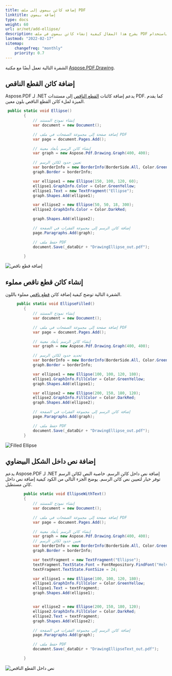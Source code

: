 ```yaml
---
title: إضافة كائن بيضوي إلى ملف PDF
linktitle: إضافة بيضوي
type: docs
weight: 60
url: ar/net/add-ellipse/
description: يشرح هذا المقال كيفية إنشاء كائن بيضوي في ملف PDF باستخدام Aspose.PDF لـ .NET.
lastmod: "2022-02-17"
sitemap:
    changefreq: "monthly"
    priority: 0.7
---
```

<script type="application/ld+json">
{
    "@context": "https://schema.org",
    "@type": "TechArticle",
    "headline": "إضافة كائن بيضوي إلى ملف PDF",
    "alternativeHeadline": "كيفية إنشاء كائن بيضوي في ملف PDF",
    "author": {
        "@type": "Person",
        "name":"أناستازيا هولوب",
        "givenName": "أناستازيا",
        "familyName": "هولوب",
        "url":"https://www.linkedin.com/in/anastasiia-holub-750430225/"
    },
    "genre": "إنشاء مستندات PDF",
    "keywords": "pdf, c#, البيضوي في pdf",
    "wordcount": "302",
    "proficiencyLevel":"مبتدئ",
    "publisher": {
        "@type": "Organization",
        "name": "فريق وثائق Aspose.PDF",
        "url": "https://products.aspose.com/pdf",
        "logo": "https://www.aspose.cloud/templates/aspose/img/products/pdf/aspose_pdf-for-net.svg",
        "alternateName": "Aspose",
        "sameAs": [
            "https://facebook.com/aspose.pdf/",
            "https://twitter.com/asposepdf",
            "https://www.youtube.com/channel/UCmV9sEg_QWYPi6BJJs7ELOg/featured",
            "https://www.linkedin.com/company/aspose",
            "https://stackoverflow.com/questions/tagged/aspose",
            "https://aspose.quora.com/",
            "https://aspose.github.io/"
        ],
        "contactPoint": [
            {
                "@type": "ContactPoint",
                "telephone": "+1 903 306 1676",
                "contactType": "sales",
                "areaServed": "US",
                "availableLanguage": "en"
            },
            {
                "@type": "ContactPoint",
                "telephone": "+44 141 628 8900",
                "contactType": "sales",
                "areaServed": "GB",
                "availableLanguage": "en"
            },
            {
                "@type": "ContactPoint",
                "telephone": "+61 2 8006 6987",
                "contactType": "sales",
                "areaServed": "AU",
                "availableLanguage": "en"
            }
        ]
    },
    "url": "/net/add-ellipse/",
    "mainEntityOfPage": {
        "@type": "WebPage",
        "@id": "/net/add-ellipse/"
    },
    "dateModified": "2022-02-04",
    "description": "يشرح هذا المقال كيفية إنشاء كائن بيضوي في ملف PDF باستخدام Aspose.PDF لـ .NET."
}
</script>
الشفرة التالية تعمل أيضًا مع مكتبة [Aspose.PDF.Drawing](/pdf/net/drawing/).

## إضافة كائن القطع الناقص

Aspose.PDF لـ .NET يدعم إضافة كائنات [القطع الناقص](https://reference.aspose.com/pdf/net/aspose.pdf.drawing/ellipse) إلى مستندات PDF. كما يقدم الميزة لملء كائن القطع الناقص بلون معين.

```csharp
 public static void Ellipse()
        {
            // إنشاء نموذج المستند
            var document = new Document();

            // إضافة صفحة إلى مجموعة الصفحات في ملف PDF
            var page = document.Pages.Add();

            // إنشاء كائن الرسم بأبعاد معينة
            var graph = new Aspose.Pdf.Drawing.Graph(400, 400);

            // تعيين حدود لكائن الرسم
            var borderInfo = new BorderInfo(BorderSide.All, Color.Green);
            graph.Border = borderInfo;

            var ellipse1 = new Ellipse(150, 100, 120, 60);
            ellipse1.GraphInfo.Color = Color.GreenYellow;
            ellipse1.Text = new TextFragment("Ellipse");
            graph.Shapes.Add(ellipse1);

            var ellipse2 = new Ellipse(50, 50, 18, 300);
            ellipse2.GraphInfo.Color = Color.DarkRed;

            graph.Shapes.Add(ellipse2);

            // إضافة كائن الرسم إلى مجموعة الفقرات في الصفحة
            page.Paragraphs.Add(graph);

            // حفظ ملف PDF
            document.Save(_dataDir + "DrawingEllipse_out.pdf");

        }
```
![إضافة قطع ناقص](ellipse.png)

## إنشاء كائن قطع ناقص مملوء

الشفرة التالية توضح كيفية إضافة كائن [قطع ناقص](https://reference.aspose.com/pdf/net/aspose.pdf.drawing/ellipse) مملوء باللون.

```csharp
     public static void EllipseFilled()
        {
            // إنشاء نموذج المستند
            var document = new Document();

            // إضافة صفحة إلى مجموعة الصفحات في ملف PDF
            var page = document.Pages.Add();

            // إنشاء كائن الرسم بأبعاد معينة
            var graph = new Aspose.Pdf.Drawing.Graph(400, 400);

            // تحديد حدود لكائن الرسم
            var borderInfo = new BorderInfo(BorderSide.All, Color.Green);
            graph.Border = borderInfo;

            var ellipse1 = new Ellipse(100, 100, 120, 180);
            ellipse1.GraphInfo.FillColor = Color.GreenYellow;
            graph.Shapes.Add(ellipse1);

            var ellipse2 = new Ellipse(200, 150, 180, 120);
            ellipse2.GraphInfo.FillColor = Color.DarkRed;
            graph.Shapes.Add(ellipse2);

            // إضافة كائن الرسم إلى مجموعة الفقرات في الصفحة
            page.Paragraphs.Add(graph);

            // حفظ ملف PDF
            document.Save(_dataDir + "DrawingEllipse_out.pdf");
        }
```
![Filled Ellipse](fill_ellipse.png)

## إضافة نص داخل الشكل البيضاوي

يدعم Aspose.PDF لـ .NET إضافة نص داخل كائن الرسم. خاصية النص لكائن الرسم توفر خيار لتعيين نص كائن الرسم. يوضح الجزء التالي من الكود كيفية إضافة نص داخل كائن مستطيل.

```csharp
        public static void EllipseWithText()
        {
            // إنشاء نموذج للمستند
            var document = new Document();

            // إضافة صفحة إلى مجموعة الصفحات في ملف PDF
            var page = document.Pages.Add();

            // إنشاء كائن الرسم بأبعاد معينة
            var graph = new Aspose.Pdf.Drawing.Graph(400, 400);
            // تعيين حدود لكائن الرسم
            var borderInfo = new BorderInfo(BorderSide.All, Color.Green);
            graph.Border = borderInfo;

            var textFragment = new TextFragment("Ellipse");
            textFragment.TextState.Font = FontRepository.FindFont("Helvetica");
            textFragment.TextState.FontSize = 24;

            var ellipse1 = new Ellipse(100, 100, 120, 180);
            ellipse1.GraphInfo.FillColor = Color.GreenYellow;
            ellipse1.Text = textFragment;
            graph.Shapes.Add(ellipse1);


            var ellipse2 = new Ellipse(200, 150, 180, 120);
            ellipse2.GraphInfo.FillColor = Color.DarkRed;
            ellipse2.Text = textFragment;
            graph.Shapes.Add(ellipse2);

            // إضافة كائن الرسم إلى مجموعة الفقرات في الصفحة
            page.Paragraphs.Add(graph);

            // حفظ ملف PDF
            document.Save(_dataDir + "DrawingEllipseText_out.pdf");

        }
 ```
![نص داخل القطع الناقص](text_ellipse.png)

<script type="application/ld+json">
{
    "@context": "http://schema.org",
    "@type": "SoftwareApplication",
    "name": "Aspose.PDF for .NET Library",
    "image": "https://www.aspose.cloud/templates/aspose/img/products/pdf/aspose_pdf-for-net.svg",
    "url": "https://www.aspose.com/",
    "publisher": {
        "@type": "Organization",
        "name": "Aspose.PDF",
        "url": "https://products.aspose.com/pdf",
        "logo": "https://www.aspose.cloud/templates/aspose/img/products/pdf/aspose_pdf-for-net.svg",
        "alternateName": "Aspose",
        "sameAs": [
            "https://facebook.com/aspose.pdf/",
            "https://twitter.com/asposepdf",
            "https://www.youtube.com/channel/UCmV9sEg_QWYPi6BJJs7ELOg/featured",
            "https://www.linkedin.com/company/aspose",
            "https://stackoverflow.com/questions/tagged/aspose",
            "https://aspose.quora.com/",
            "https://aspose.github.io/"
        ],
        "contactPoint": [
            {
                "@type": "ContactPoint",
                "telephone": "+1 903 306 1676",
                "contactType": "المبيعات",
                "areaServed": "US",
                "availableLanguage": "en"
            },
            {
                "@type": "ContactPoint",
                "telephone": "+44 141 628 8900",
                "contactType": "المبيعات",
                "areaServed": "GB",
                "availableLanguage": "en"
            },
            {
                "@type": "ContactPoint",
                "telephone": "+61 2 8006 6987",
                "contactType": "المبيعات",
                "areaServed": "AU",
                "availableLanguage": "en"
            }
        ]
    },
    "offers": {
        "@type": "Offer",
        "price": "1199",
        "priceCurrency": "USD"
    },
    "applicationCategory": "مكتبة تعديل PDF لـ .NET",
    "downloadUrl": "https://www.nuget.org/packages/Aspose.PDF/",
    "operatingSystem": "Windows, MacOS, Linux",
    "screenshot": "https://docs.aspose.com/pdf/net/create-pdf-document/screenshot.png",
    "softwareVersion": "2022.1",
    "aggregateRating": {
        "@type": "AggregateRating",
        "ratingValue": "5",
        "ratingCount": "16"
    }
}
</script>

